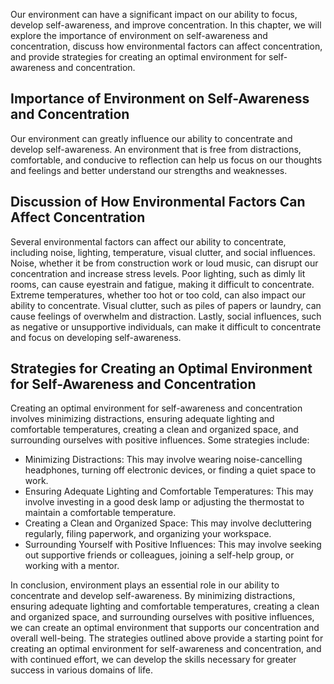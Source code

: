 
Our environment can have a significant impact on our ability to focus, develop self-awareness, and improve concentration. In this chapter, we will explore the importance of environment on self-awareness and concentration, discuss how environmental factors can affect concentration, and provide strategies for creating an optimal environment for self-awareness and concentration.

Importance of Environment on Self-Awareness and Concentration
-------------------------------------------------------------

Our environment can greatly influence our ability to concentrate and develop self-awareness. An environment that is free from distractions, comfortable, and conducive to reflection can help us focus on our thoughts and feelings and better understand our strengths and weaknesses.

Discussion of How Environmental Factors Can Affect Concentration
----------------------------------------------------------------

Several environmental factors can affect our ability to concentrate, including noise, lighting, temperature, visual clutter, and social influences. Noise, whether it be from construction work or loud music, can disrupt our concentration and increase stress levels. Poor lighting, such as dimly lit rooms, can cause eyestrain and fatigue, making it difficult to concentrate. Extreme temperatures, whether too hot or too cold, can also impact our ability to concentrate. Visual clutter, such as piles of papers or laundry, can cause feelings of overwhelm and distraction. Lastly, social influences, such as negative or unsupportive individuals, can make it difficult to concentrate and focus on developing self-awareness.

Strategies for Creating an Optimal Environment for Self-Awareness and Concentration
-----------------------------------------------------------------------------------

Creating an optimal environment for self-awareness and concentration involves minimizing distractions, ensuring adequate lighting and comfortable temperatures, creating a clean and organized space, and surrounding ourselves with positive influences. Some strategies include:

* Minimizing Distractions: This may involve wearing noise-cancelling headphones, turning off electronic devices, or finding a quiet space to work.
* Ensuring Adequate Lighting and Comfortable Temperatures: This may involve investing in a good desk lamp or adjusting the thermostat to maintain a comfortable temperature.
* Creating a Clean and Organized Space: This may involve decluttering regularly, filing paperwork, and organizing your workspace.
* Surrounding Yourself with Positive Influences: This may involve seeking out supportive friends or colleagues, joining a self-help group, or working with a mentor.

In conclusion, environment plays an essential role in our ability to concentrate and develop self-awareness. By minimizing distractions, ensuring adequate lighting and comfortable temperatures, creating a clean and organized space, and surrounding ourselves with positive influences, we can create an optimal environment that supports our concentration and overall well-being. The strategies outlined above provide a starting point for creating an optimal environment for self-awareness and concentration, and with continued effort, we can develop the skills necessary for greater success in various domains of life.

